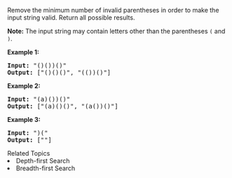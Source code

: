 <p>Remove the minimum number of invalid parentheses in order to make the input string valid. Return all possible results.</p>

<p><strong>Note:</strong>&nbsp;The input string may contain letters other than the parentheses <code>(</code> and <code>)</code>.</p>

<p><b>Example 1:</b></p>

<pre>
<b>Input:</b> &quot;()())()&quot;
<b>Output:</b> [&quot;()()()&quot;, &quot;(())()&quot;]
</pre>

<p><b>Example 2:</b></p>

<pre>
<b>Input:</b> &quot;(a)())()&quot;
<b>Output:</b> [&quot;(a)()()&quot;, &quot;(a())()&quot;]
</pre>

<p><b>Example 3:</b></p>

<pre>
<b>Input:</b> &quot;)(&quot;
<b>Output: </b>[&quot;&quot;]
</pre><div><div>Related Topics</div><div><li>Depth-first Search</li><li>Breadth-first Search</li></div></div>
